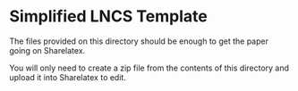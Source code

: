 # Simplified LNCS Template

The files provided on this directory should be enough to get the paper going on Sharelatex.

You will only need to create a zip file from the contents of this directory and upload it into Sharelatex to edit.


